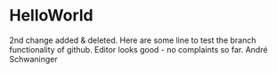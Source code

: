 # HelloWorld

2nd change added & deleted. 
Here are some line to test the branch functionality of github. 
Editor looks good - no complaints so far. 
André Schwaninger

